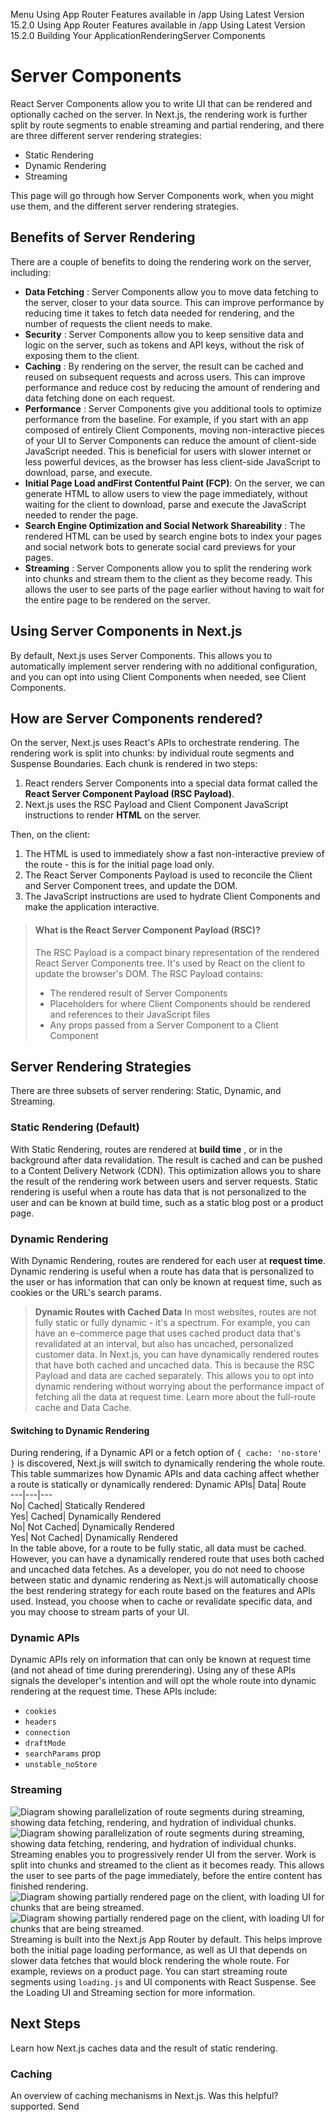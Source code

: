 Menu
Using App Router
Features available in /app
Using Latest Version
15.2.0
Using App Router
Features available in /app
Using Latest Version
15.2.0
Building Your ApplicationRenderingServer Components
# Server Components
React Server Components allow you to write UI that can be rendered and optionally cached on the server. In Next.js, the rendering work is further split by route segments to enable streaming and partial rendering, and there are three different server rendering strategies:
  * Static Rendering
  * Dynamic Rendering
  * Streaming


This page will go through how Server Components work, when you might use them, and the different server rendering strategies.
## Benefits of Server Rendering
There are a couple of benefits to doing the rendering work on the server, including:
  * **Data Fetching** : Server Components allow you to move data fetching to the server, closer to your data source. This can improve performance by reducing time it takes to fetch data needed for rendering, and the number of requests the client needs to make.
  * **Security** : Server Components allow you to keep sensitive data and logic on the server, such as tokens and API keys, without the risk of exposing them to the client.
  * **Caching** : By rendering on the server, the result can be cached and reused on subsequent requests and across users. This can improve performance and reduce cost by reducing the amount of rendering and data fetching done on each request.
  * **Performance** : Server Components give you additional tools to optimize performance from the baseline. For example, if you start with an app composed of entirely Client Components, moving non-interactive pieces of your UI to Server Components can reduce the amount of client-side JavaScript needed. This is beneficial for users with slower internet or less powerful devices, as the browser has less client-side JavaScript to download, parse, and execute.
  * **Initial Page Load andFirst Contentful Paint (FCP)**: On the server, we can generate HTML to allow users to view the page immediately, without waiting for the client to download, parse and execute the JavaScript needed to render the page.
  * **Search Engine Optimization and Social Network Shareability** : The rendered HTML can be used by search engine bots to index your pages and social network bots to generate social card previews for your pages.
  * **Streaming** : Server Components allow you to split the rendering work into chunks and stream them to the client as they become ready. This allows the user to see parts of the page earlier without having to wait for the entire page to be rendered on the server.


## Using Server Components in Next.js
By default, Next.js uses Server Components. This allows you to automatically implement server rendering with no additional configuration, and you can opt into using Client Components when needed, see Client Components.
## How are Server Components rendered?
On the server, Next.js uses React's APIs to orchestrate rendering. The rendering work is split into chunks: by individual route segments and Suspense Boundaries.
Each chunk is rendered in two steps:
  1. React renders Server Components into a special data format called the **React Server Component Payload (RSC Payload)**.
  2. Next.js uses the RSC Payload and Client Component JavaScript instructions to render **HTML** on the server.


Then, on the client:
  1. The HTML is used to immediately show a fast non-interactive preview of the route - this is for the initial page load only.
  2. The React Server Components Payload is used to reconcile the Client and Server Component trees, and update the DOM.
  3. The JavaScript instructions are used to hydrate Client Components and make the application interactive.


> #### What is the React Server Component Payload (RSC)?
> The RSC Payload is a compact binary representation of the rendered React Server Components tree. It's used by React on the client to update the browser's DOM. The RSC Payload contains:
>   * The rendered result of Server Components
>   * Placeholders for where Client Components should be rendered and references to their JavaScript files
>   * Any props passed from a Server Component to a Client Component
> 

## Server Rendering Strategies
There are three subsets of server rendering: Static, Dynamic, and Streaming.
### Static Rendering (Default)
With Static Rendering, routes are rendered at **build time** , or in the background after data revalidation. The result is cached and can be pushed to a Content Delivery Network (CDN). This optimization allows you to share the result of the rendering work between users and server requests.
Static rendering is useful when a route has data that is not personalized to the user and can be known at build time, such as a static blog post or a product page.
### Dynamic Rendering
With Dynamic Rendering, routes are rendered for each user at **request time**.
Dynamic rendering is useful when a route has data that is personalized to the user or has information that can only be known at request time, such as cookies or the URL's search params.
> **Dynamic Routes with Cached Data**
> In most websites, routes are not fully static or fully dynamic - it's a spectrum. For example, you can have an e-commerce page that uses cached product data that's revalidated at an interval, but also has uncached, personalized customer data.
> In Next.js, you can have dynamically rendered routes that have both cached and uncached data. This is because the RSC Payload and data are cached separately. This allows you to opt into dynamic rendering without worrying about the performance impact of fetching all the data at request time.
> Learn more about the full-route cache and Data Cache.
#### Switching to Dynamic Rendering
During rendering, if a Dynamic API or a fetch option of `{ cache: 'no-store' }` is discovered, Next.js will switch to dynamically rendering the whole route. This table summarizes how Dynamic APIs and data caching affect whether a route is statically or dynamically rendered:
Dynamic APIs| Data| Route  
---|---|---  
No| Cached| Statically Rendered  
Yes| Cached| Dynamically Rendered  
No| Not Cached| Dynamically Rendered  
Yes| Not Cached| Dynamically Rendered  
In the table above, for a route to be fully static, all data must be cached. However, you can have a dynamically rendered route that uses both cached and uncached data fetches.
As a developer, you do not need to choose between static and dynamic rendering as Next.js will automatically choose the best rendering strategy for each route based on the features and APIs used. Instead, you choose when to cache or revalidate specific data, and you may choose to stream parts of your UI.
### Dynamic APIs
Dynamic APIs rely on information that can only be known at request time (and not ahead of time during prerendering). Using any of these APIs signals the developer's intention and will opt the whole route into dynamic rendering at the request time. These APIs include:
  * `cookies`
  * `headers`
  * `connection`
  * `draftMode`
  * `searchParams` prop
  * `unstable_noStore`


### Streaming
![Diagram showing parallelization of route segments during streaming, showing data fetching, rendering, and hydration of individual chunks.](https://nextjs.org/_next/image?url=https%3A%2F%2Fh8DxKfmAPhn8O0p3.public.blob.vercel-storage.com%2Fdocs%2Flight%2Fsequential-parallel-data-fetching.png&w=3840&q=75)![Diagram showing parallelization of route segments during streaming, showing data fetching, rendering, and hydration of individual chunks.](https://nextjs.org/_next/image?url=https%3A%2F%2Fh8DxKfmAPhn8O0p3.public.blob.vercel-storage.com%2Fdocs%2Fdark%2Fsequential-parallel-data-fetching.png&w=3840&q=75)
Streaming enables you to progressively render UI from the server. Work is split into chunks and streamed to the client as it becomes ready. This allows the user to see parts of the page immediately, before the entire content has finished rendering.
![Diagram showing partially rendered page on the client, with loading UI for chunks that are being streamed.](https://nextjs.org/_next/image?url=https%3A%2F%2Fh8DxKfmAPhn8O0p3.public.blob.vercel-storage.com%2Fdocs%2Flight%2Fserver-rendering-with-streaming.png&w=3840&q=75)![Diagram showing partially rendered page on the client, with loading UI for chunks that are being streamed.](https://nextjs.org/_next/image?url=https%3A%2F%2Fh8DxKfmAPhn8O0p3.public.blob.vercel-storage.com%2Fdocs%2Fdark%2Fserver-rendering-with-streaming.png&w=3840&q=75)
Streaming is built into the Next.js App Router by default. This helps improve both the initial page loading performance, as well as UI that depends on slower data fetches that would block rendering the whole route. For example, reviews on a product page.
You can start streaming route segments using `loading.js` and UI components with React Suspense. See the Loading UI and Streaming section for more information.
## Next Steps
Learn how Next.js caches data and the result of static rendering.
### Caching
An overview of caching mechanisms in Next.js.
Was this helpful?
supported.
Send
